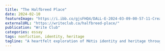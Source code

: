 ```yaml
---
title: "The Halfbreed Place"
date: 2024-02-10
featureImage: "https://i.ibb.co/gjsFHQ4/DALL-E-2024-03-09-00-57-11-Create-a-rough-watercolor-image-that-embodies-the-themes-of-identity-heri.webp"
externalURL: "https://writeclub.ca/halfbreed-place/"
publication: "Write Club"
categories: essay
tags: nonfiction, identity, heritage
tagline: "A heartfelt exploration of Métis identity and heritage through personal narrative."
---
```

